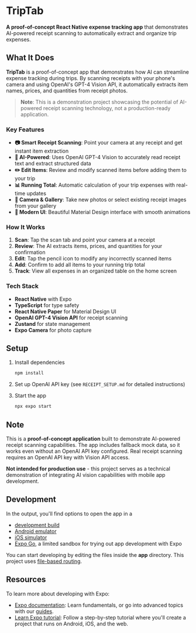 # TripTab

**A proof-of-concept React Native expense tracking app** that demonstrates AI-powered receipt scanning to automatically extract and organize trip expenses.

## What It Does

**TripTab** is a proof-of-concept app that demonstrates how AI can streamline expense tracking during trips. By scanning receipts with your phone's camera and using OpenAI's GPT-4 Vision API, it automatically extracts item names, prices, and quantities from receipt photos.

> **Note**: This is a demonstration project showcasing the potential of AI-powered receipt scanning technology, not a production-ready application.

### Key Features

- **📷 Smart Receipt Scanning**: Point your camera at any receipt and get instant item extraction
- **🤖 AI-Powered**: Uses OpenAI GPT-4 Vision to accurately read receipt text and extract structured data
- **✏️ Edit Items**: Review and modify scanned items before adding them to your trip
- **📊 Running Total**: Automatic calculation of your trip expenses with real-time updates
- **📱 Camera & Gallery**: Take new photos or select existing receipt images from your gallery
- **🎨 Modern UI**: Beautiful Material Design interface with smooth animations

### How It Works

1. **Scan**: Tap the scan tab and point your camera at a receipt
2. **Review**: The AI extracts items, prices, and quantities for your confirmation
3. **Edit**: Tap the pencil icon to modify any incorrectly scanned items
4. **Add**: Confirm to add all items to your running trip total
5. **Track**: View all expenses in an organized table on the home screen

### Tech Stack

- **React Native** with Expo
- **TypeScript** for type safety
- **React Native Paper** for Material Design UI
- **OpenAI GPT-4 Vision API** for receipt scanning
- **Zustand** for state management
- **Expo Camera** for photo capture

## Setup

1. Install dependencies

   ```bash
   npm install
   ```

2. Set up OpenAI API key (see `RECEIPT_SETUP.md` for detailed instructions)

3. Start the app

   ```bash
   npx expo start
   ```

## Note

This is a **proof-of-concept application** built to demonstrate AI-powered receipt scanning capabilities. The app includes fallback mock data, so it works even without an OpenAI API key configured. Real receipt scanning requires an OpenAI API key with Vision API access.

**Not intended for production use** - this project serves as a technical demonstration of integrating AI vision capabilities with mobile app development.

## Development

In the output, you'll find options to open the app in a

- [development build](https://docs.expo.dev/develop/development-builds/introduction/)
- [Android emulator](https://docs.expo.dev/workflow/android-studio-emulator/)
- [iOS simulator](https://docs.expo.dev/workflow/ios-simulator/)
- [Expo Go](https://expo.dev/go), a limited sandbox for trying out app development with Expo

You can start developing by editing the files inside the **app** directory. This project uses [file-based routing](https://docs.expo.dev/router/introduction).

## Resources

To learn more about developing with Expo:

- [Expo documentation](https://docs.expo.dev/): Learn fundamentals, or go into advanced topics with our [guides](https://docs.expo.dev/guides).
- [Learn Expo tutorial](https://docs.expo.dev/tutorial/introduction/): Follow a step-by-step tutorial where you'll create a project that runs on Android, iOS, and the web.

